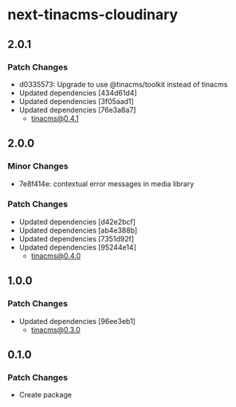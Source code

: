 # next-tinacms-cloudinary

## 2.0.1

### Patch Changes

- d0335573: Upgrade to use @tinacms/toolkit instead of tinacms
- Updated dependencies [434d61d4]
- Updated dependencies [3f05aad1]
- Updated dependencies [76e3a8a7]
  - tinacms@0.4.1

## 2.0.0

### Minor Changes

- 7e8f414e: contextual error messages in media library

### Patch Changes

- Updated dependencies [d42e2bcf]
- Updated dependencies [ab4e388b]
- Updated dependencies [7351d92f]
- Updated dependencies [95244e14]
  - tinacms@0.4.0

## 1.0.0

### Patch Changes

- Updated dependencies [96ee3eb1]
  - tinacms@0.3.0

## 0.1.0

### Patch Changes

- Create package
